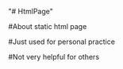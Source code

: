"# HtmlPage" 

#About static html page

#Just used for personal practice

#Not very helpful for others
